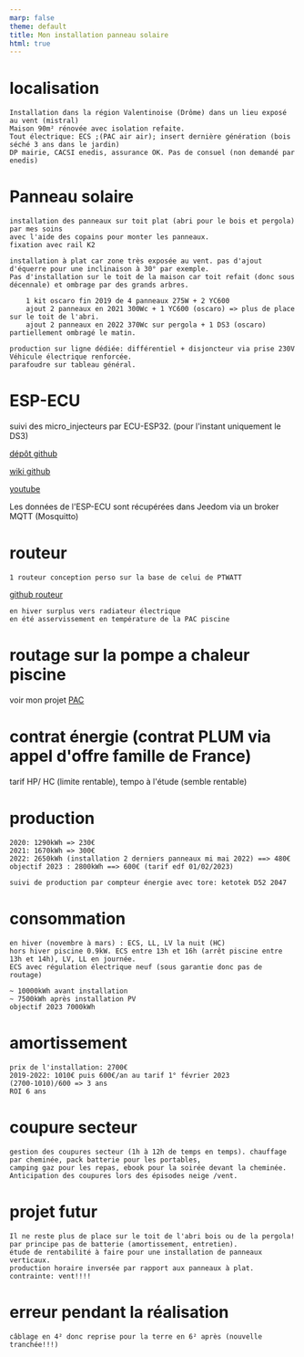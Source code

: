 ```yaml
---
marp: false
theme: default
title: Mon installation panneau solaire
html: true
---
```


# localisation

    Installation dans la région Valentinoise (Drôme) dans un lieu exposé au vent (mistral)
    Maison 90m² rénovée avec isolation refaite.
    Tout électrique: ECS ;(PAC air air); insert dernière génération (bois séché 3 ans dans le jardin)
    DP mairie, CACSI enedis, assurance OK. Pas de consuel (non demandé par enedis)

# Panneau solaire

    installation des panneaux sur toit plat (abri pour le bois et pergola) par mes soins 
    avec l'aide des copains pour monter les panneaux.
    fixation avec rail K2
    
    installation à plat car zone très exposée au vent. pas d'ajout d'équerre pour une inclinaison à 30° par exemple.
    Pas d'installation sur le toit de la maison car toit refait (donc sous décennale) et ombrage par des grands arbres.
    
        1 kit oscaro fin 2019 de 4 panneaux 275W + 2 YC600
        ajout 2 panneaux en 2021 300Wc + 1 YC600 (oscaro) => plus de place sur le toit de l'abri.
        ajout 2 panneaux en 2022 370Wc sur pergola + 1 DS3 (oscaro) partiellement ombragé le matin.

    production sur ligne dédiée: différentiel + disjoncteur via prise 230V Véhicule électrique renforcée.
    parafoudre sur tableau général.

# ESP-ECU

suivi des micro_injecteurs par ECU-ESP32. (pour l'instant uniquement le DS3)

[dépôt github](https://github.com/patience4711/read-APSystems-YC600-QS1-DS3)

[wiki github](https://github.com/patience4711/read-APSystems-YC600-QS1-DS3/wiki)

[youtube](https://www.youtube.com/watch?v=7ZOAcrYXxbM)

Les données de l'ESP-ECU sont récupérées dans Jeedom via un broker MQTT (Mosquitto)

# routeur

    1 routeur conception perso sur la base de celui de PTWATT 

[github routeur](https://jjdegaine.github.io/Wifi-Solar-panel-optimizer-/)

    en hiver surplus vers radiateur électrique
    en été asservissement en température de la PAC piscine

# routage sur la pompe a chaleur piscine

voir mon projet [PAC](https://jjdegaine.github.io/PAC/)

# contrat énergie (contrat PLUM via appel d'offre famille de France)

tarif HP/ HC (limite rentable), tempo à l'étude (semble rentable)

# production

    2020: 1290kWh => 230€ 
    2021: 1670kWh => 300€
    2022: 2650kWh (installation 2 derniers panneaux mi mai 2022) ==> 480€ 
    objectif 2023 : 2800kWh ==> 600€ (tarif edf 01/02/2023)

    suivi de production par compteur énergie avec tore: ketotek D52 2047

# consommation

    en hiver (novembre à mars) : ECS, LL, LV la nuit (HC)
    hors hiver piscine 0.9kW. ECS entre 13h et 16h (arrêt piscine entre 13h et 14h), LV, LL en journée.
    ECS avec régulation électrique neuf (sous garantie donc pas de routage)

    ~ 10000kWh avant installation
    ~ 7500kWh après installation PV
    objectif 2023 7000kWh

# amortissement

    prix de l'installation: 2700€
    2019-2022: 1010€ puis 600€/an au tarif 1° février 2023 
    (2700-1010)/600 => 3 ans
    ROI 6 ans

# coupure secteur

    gestion des coupures secteur (1h à 12h de temps en temps). chauffage par cheminée, pack batterie pour les portables, 
    camping gaz pour les repas, ebook pour la soirée devant la cheminée. 
    Anticipation des coupures lors des épisodes neige /vent.

# projet futur

    Il ne reste plus de place sur le toit de l'abri bois ou de la pergola!
    par principe pas de batterie (amortissement, entretien).
    étude de rentabilité à faire pour une installation de panneaux verticaux. 
    production horaire inversée par rapport aux panneaux à plat. contrainte: vent!!!!

# erreur pendant la réalisation

    câblage en 4² donc reprise pour la terre en 6² après (nouvelle tranchée!!!)




